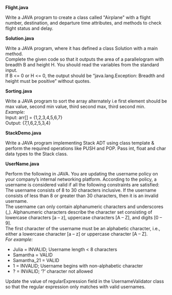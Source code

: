 **Flight.java**

Write a JAVA program to create a class called "Airplane" with a flight number, destination, and departure time attributes, and methods to check flight status and delay.

**Solution.java**

Write a JAVA program, where it has defined a class Solution with a main method.   
Complete the given code so that it outputs the area of a parallelogram with breadth B and height H. You should read the variables from the standard input.  
If B <= 0 or H <= 0, the output should be “java.lang.Exception: Breadth and height must be positive” without quotes.

**Sorting.java**

Write a JAVA program to sort the array alternately i.e first element should be max value, second min value, third second max, third second min.   
*Example:*   
Input: arr[] = {1,2,3,4,5,6,7}   
Output: {7,1,6,2,5,3,4}

**StackDemo.java**

Write a JAVA program implementing Stack ADT using class template & perform the required operations like PUSH and POP. Pass int, float and char data types to the Stack class.

**UserName.java**

Perform the following in JAVA. You are updating the username policy on your company’s internal networking platform. According to the policy, a username is considered valid if all the following constraints are satisfied:  
The username consists of 8 to 30 characters inclusive. If the username consists of less than 8 or greater than 30 characters, then it is an invalid username.  
The username can only contain alphanumeric characters and underscores (_). Alphanumeric characters describe the character set consisting of lowercase characters [a – z], uppercase characters [A – Z], and digits 
[0 – 9].  
The first character of the username must be an alphabetic character, i.e., either a lowercase character [a – z] or uppercase character [A – Z].  
*For example:*  
+ Julia = INVALID; Username length < 8 characters
+ Samantha = VALID
+ Samantha_21 = VALID
+ 1 = INVALID; Username begins with non-alphabetic character
+ ? = INVALID; ‘?’ character not allowed  

Update the value of regularExpression field in the UsernameValidator class so that the regular expression only matches with valid usernames.
